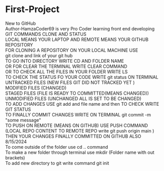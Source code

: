 # First-Project

New to GitHub
<br>
Author-HamzaCoder69 is very Pro Coder learning front end developing
<br>
GIT COMMANDS CLONE AND STATUS
<br>
LOCAL MEANS YOUR LAPTOP AND REMOTE MEANS YOUR GITHUB REPOSITORY
<br>
FOR CLONING A REPOSITORY ON YOUR LOCAL MACHINE USE
<br>
git clone and link of your git hub
<br>
TO GO INTO DIRECTORY WRITE CD AND FOLDER NAME
<br>
OR FOR CLEAR THE TERMINAL WRITE CLEAR COMMAND
<br>
OR TO CHECK ALL THE FILES IN YOUR FOLDER WRITE LS
<br>
TO CHECK THE STATUS FO YOUR CODE WRITE git status ON TERMINAL
<br>
UNTRACKED FILES (NEW FILES GIT DID NOT TRACKED YET )
<br>
MODIFIED FILES (CHANGED)
<br>
STAGED FILES (FILE IS READY TO COMMITTED(MEANS CHANGED))
<br>
UNMODIFIED FILES (UNCHANGED ALL IS SET TO BE CHANGED)
<br>
TO ADD CHANGES USE git add and file name and then TO CHECK WRITE GIT STATUS
<br>
TO FINALLY COMMIT CHANGES WRITE ON TERMINAL git commit -m "some message"
<br>
TO PUSH ON REMOTE (MEANS ON GITHUB) USE PUSH COMMAND (LOCAL REPO CONTENT TO REMOTE REPO write git push origin main ) THEN YOUR CHANGES FINALLY COMMITTED ON GITHUB ALSO
<br>
8/15/2024
<br>
To come outside of the folder use cd .. command
<br>
To make a new folder through terminal use mkdir (Folder name with out brackets)
<br>
To add new directory to git write command git init 
<br>
